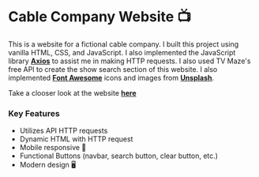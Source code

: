 # Cable Company Website :tv:

This is a website for a fictional cable company. I built this project using
vanilla HTML, CSS, and JavaScript. I also implemented the JavaScript library
**[Axios](https://github.com/axios/axios)** to assist me in making HTTP requests. I also used TV Maze's free API to create the show search section of this website. I also implemented **[Font Awesome](https://fontawesome.com/)** icons and images from **[Unsplash](https://unsplash.com/)**.

Take a clooser look at the website **[here](https://miguelwd765.github.io/cable-company-landing-page/)**

### Key Features

- Utilizes API HTTP requests
- Dynamic HTML with HTTP request
- Mobile responsive 📱
- Functional Buttons (navbar, search button, clear button, etc.)
- Modern design 🖥️
